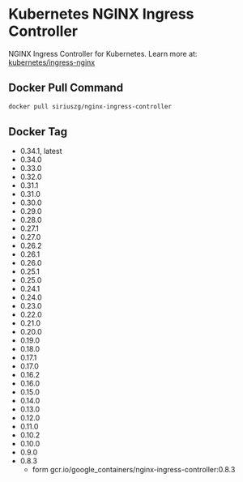 # Kubernetes NGINX Ingress Controller

NGINX Ingress Controller for Kubernetes.
Learn more at: [kubernetes/ingress-nginx](https://github.com/kubernetes/ingress-nginx)

## Docker Pull Command

```bash
docker pull siriuszg/nginx-ingress-controller
```

## Docker Tag

* 0.34.1, latest
* 0.34.0
* 0.33.0
* 0.32.0
* 0.31.1
* 0.31.0
* 0.30.0
* 0.29.0
* 0.28.0
* 0.27.1
* 0.27.0
* 0.26.2
* 0.26.1
* 0.26.0
* 0.25.1
* 0.25.0
* 0.24.1
* 0.24.0
* 0.23.0
* 0.22.0
* 0.21.0
* 0.20.0
* 0.19.0
* 0.18.0
* 0.17.1
* 0.17.0
* 0.16.2
* 0.16.0
* 0.15.0
* 0.14.0
* 0.13.0
* 0.12.0
* 0.11.0
* 0.10.2
* 0.10.0
* 0.9.0
* 0.8.3
  * form gcr.io/google_containers/nginx-ingress-controller:0.8.3
